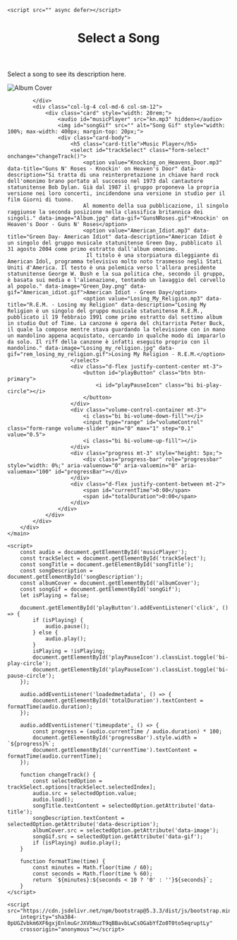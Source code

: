 <!DOCTYPE html>

<html>

<head>
    <meta charset="utf-8">
    <meta http-equiv="X-UA-Compatible" content="IE=edge">
    <title></title>
    <meta name="description" content="">
    <meta name="viewport" content="width=device-width, initial-scale=1">
    <link rel="stylesheet" href="">
</head>

<body>
    <!--[if lt IE 7]>
            <p class="browsehappy">You are using an <strong>outdated</strong> browser. Please <a href="#">upgrade your browser</a> to improve your experience.</p>
        <![endif]-->

    <script src="" async defer></script>
</body>

</html>

<!DOCTYPE html>
<html lang="en">
<head>
    <meta charset="UTF-8">
    <meta name="viewport" content="width=device-width, initial-scale=1.0">
    <title>Music Player</title>
    <link href="https://cdn.jsdelivr.net/npm/bootstrap@5.3.3/dist/css/bootstrap.min.css" rel="stylesheet"
        integrity="sha384-QWTKZyjpPEjISv5WaRU9OFeRpok6YctnYmDr5pNlyT2bRjXh0JMhjY6hW+ALEwIH" crossorigin="anonymous">
</head>
<body>
    <main class="container mt-5">
        <div class="row">
            <div class="col-lg-8 col-md-6 col-sm-12">
                <header>
                    <h1 id="songTitle" class="display-4">Select a Song</h1>
                </header>
                <article id="songDescription" class="text-justify">
                    <p>Select a song to see its description here.</p>
                </article><img id="albumCover" src="" class="card-img-top" alt="Album Cover">
                
            </div>
            <div class="col-lg-4 col-md-6 col-sm-12">
                <div class="card" style="width: 20rem;">
                    <audio id="musicPlayer" src="kn.mp3" hidden></audio>
                    <img id="songGif" src="" alt="Song Gif" style="width: 100%; max-width: 400px; margin-top: 20px;">
                    <div class="card-body">
                        <h5 class="card-title">Music Player</h5>
                        <select id="trackSelect" class="form-select" onchange="changeTrack()">
                            <option value="Knocking_on_Heavens_Door.mp3" data-title="Guns N' Roses - Knockin' on Heaven's Door" data-description="Si tratta di una reinterpretazione in chiave hard rock dell'omonimo brano portato al successo nel 1973 dal cantautore statunitense Bob Dylan. Già dal 1987 il gruppo proponeva la propria versione nei loro concerti, incidendone una versione in studio per il film Giorni di tuono.
                            Al momento della sua pubblicazione, il singolo raggiunse la seconda posizione nella classifica britannica dei singoli." data-image="Album.jpg" data-gif="GunsNRoses.gif">Knockin' on Heaven's Door - Guns N' Roses</option>
                            <option value="American_Idiot.mp3" data-title="Green Day- American Idiot" data-description="American Idiot è un singolo del gruppo musicale statunitense Green Day, pubblicato il 31 agosto 2004 come primo estratto dall'album omonimo.
                             Il titolo è una storpiatura dileggiante di American Idol, programma televisivo molto noto trasmesso negli Stati Uniti d'America. Il testo è una polemica verso l'allora presidente statunitense George W. Bush e la sua politica che, secondo il gruppo, è basata sui media e l'alienazione, tentando un lavaggio del cervello al popolo." data-image="Green_Day.png" data-gif="American_idiot.gif">American Idiot - Green Day</option>
                            <option value="Losing_My_Religion.mp3" data-title="R.E.M. - Losing my Religion" data-description="Losing My Religion è un singolo del gruppo musicale statunitense R.E.M., pubblicato il 19 febbraio 1991 come primo estratto dal settimo album in studio Out of Time. La canzone è opera del chitarrista Peter Buck, il quale la compose mentre stava guardando la televisione con in mano un mandolino appena acquistato, cercando in qualche modo di impararlo da solo. Il riff della canzone è infatti eseguito proprio con il mandolino." data-image="Losing_my_religion.jpg" data-gif="rem_losing_my_religion.gif">Losing My Religion - R.E.M.</option>
                        </select>
                        <div class="d-flex justify-content-center mt-3">
                            <button id="playButton" class="btn btn-primary">
                                <i id="playPauseIcon" class="bi bi-play-circle"></i>
                            </button>
                        </div>
                        <div class="volume-control-container mt-3">
                            <i class="bi bi-volume-down-fill"></i>
                            <input type="range" id="volumeControl" class="form-range volume-slider" min="0" max="1" step="0.1" value="0.5">
                            <i class="bi bi-volume-up-fill"></i>
                        </div>
                        <div class="progress mt-3" style="height: 5px;">
                            <div class="progress-bar" role="progressbar" style="width: 0%;" aria-valuenow="0" aria-valuemin="0" aria-valuemax="100" id="progressBar"></div>
                        </div>
                        <div class="d-flex justify-content-between mt-2">
                            <span id="currentTime">0:00</span>
                            <span id="totalDuration">0:00</span>
                        </div>
                    </div>
                </div>
            </div>
        </div>
    </main>

    <script>
        const audio = document.getElementById('musicPlayer');
        const trackSelect = document.getElementById('trackSelect');
        const songTitle = document.getElementById('songTitle');
        const songDescription = document.getElementById('songDescription');
        const albumCover = document.getElementById('albumCover');
        const songGif = document.getElementById('songGif');
        let isPlaying = false;

        document.getElementById('playButton').addEventListener('click', () => {
            if (isPlaying) {
                audio.pause();
            } else {
                audio.play();
            }
            isPlaying = !isPlaying;
            document.getElementById('playPauseIcon').classList.toggle('bi-play-circle');
            document.getElementById('playPauseIcon').classList.toggle('bi-pause-circle');
        });

        audio.addEventListener('loadedmetadata', () => {
            document.getElementById('totalDuration').textContent = formatTime(audio.duration);
        });

        audio.addEventListener('timeupdate', () => {
            const progress = (audio.currentTime / audio.duration) * 100;
            document.getElementById('progressBar').style.width = `${progress}%`;
            document.getElementById('currentTime').textContent = formatTime(audio.currentTime);
        });

        function changeTrack() {
            const selectedOption = trackSelect.options[trackSelect.selectedIndex];
            audio.src = selectedOption.value;
            audio.load();
            songTitle.textContent = selectedOption.getAttribute('data-title');
            songDescription.textContent = selectedOption.getAttribute('data-description');
            albumCover.src = selectedOption.getAttribute('data-image');
            songGif.src = selectedOption.getAttribute('data-gif');
            if (isPlaying) audio.play();
        }

        function formatTime(time) {
            const minutes = Math.floor(time / 60);
            const seconds = Math.floor(time % 60);
            return `${minutes}:${seconds < 10 ? '0' : ''}${seconds}`;
        }
    </script>

    <script src="https://cdn.jsdelivr.net/npm/bootstrap@5.3.3/dist/js/bootstrap.min.js"
        integrity="sha384-0pUGZvbkm6XF6gxjEnlmuGrJXVbNuzT9qBBavbLwCsOGabYfZo0T0to5eqruptLy"
        crossorigin="anonymous"></script>
</body>
</html>
